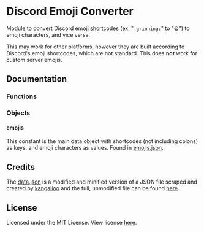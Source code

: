 # Discord Emoji Converter
Module to convert Discord emoji shortcodes (ex: "`:grinning:`" to "`😀`") to emoji characters, and vice versa.

This may work for other platforms, however they are built according to Discord's emoji shortcodes, which are not standard. This does **not** work for custom server emojis.

## Documentation

### Functions

### Objects

#### emojis

This constant is the main data object with shortcodes (not including colons) as keys, and emoji characters as values. Found in [emojis.json](https://github.com/ArkinSolomon/discord-emoji-converter/blob/master/emojis.json).

## Credits

The [data.json](https://github.com/ArkinSolomon/discord-emoji-converter/blob/master/data.json) is a modified and minified version of a JSON file scraped and created by [kangalioo](https://github.com/kangalioo) and the full, unmodified file can be found [here](https://gist.github.com/kangalioo/5e0f19e8145587c05e219597fbd2d352).

## License

Licensed under the MIT License. View license [here](https://github.com/ArkinSolomon/discord-emoji-converter/blob/master/LICENSE).
